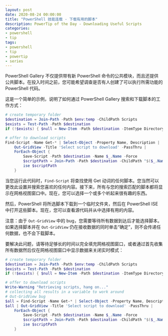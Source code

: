 ```yaml
---
layout: post
date: 2020-08-24 00:00:00
title: "PowerShell 技能连载 - 下载有用的脚本"
description: PowerTip of the Day - Downloading Useful Scripts
categories:
- powershell
- tip
tags:
- powershell
- tip
- powertip
- series
---
```

PowerShell Gallery 不仅提供带有新 PowerShell 命令的公共模块，而且还提供公共脚本。在投入时间之前，您可能希望调查是否有人创建了可以执行所需功能的 PowerShell 代码。

这是一个简单的示例，说明了如何通过 PowerShell Gallery 搜索和下载脚本的工作方式：

```powershell
# create temporary folder
$destination = Join-Path -Path $env:temp -ChildPath Scripts
$exists = Test-Path -Path $destination
if (!$exists) { $null = New-Item -Path $destination -ItemType Directory }

# offer to download scripts
Find-Script -Name Get-* | Select-Object -Property Name, Description |
    Out-GridView -Title 'Select script to download' -PassThru |
    ForEach-Object {
        Save-Script -Path $destination -Name $_.Name -Force
        $scriptPath = Join-Path -Path $destination -ChildPath "$($_.Name).ps1"
        ise $scriptPath
    }
```

当您运行此代码时，`Find-Script` 将查找使用 Get 动词的任何脚本。您当然可以更改此设置并搜索您喜欢的任何内容。接下来，所有与您的搜索匹配的脚本都将显示在网格视图窗口中。现在，您可以选择一个或多个听起来很有趣的东西。

然后，PowerShell 将所选脚本下载到一个临时文件夹，然后在 PowerShell ISE 中打开这些脚本。现在，您可以查看源代码并从中选择有用的内容。

注意：由于 `Out-GridView` 中的 bug，您需要等待所有数据到达后才能选择脚本。如果选择脚本并在 `Out-GridView` 仍在接收数据的同时单击“确定”，则不会传递任何数据，也不会下载脚本。

要解决此问题，请等待足够长的时间以完全填充网格视图窗口，或者通过首先收集所有数据然后仅在网格视图窗口中显示数据来关闭实时模式：

```powershell
# create temporary folder
$destination = Join-Path -Path $env:temp -ChildPath Scripts
$exists = Test-Path -Path $destination
if (!$exists) { $null = New-Item -Path $destination -ItemType Directory }

# offer to download scripts
Write-Warning "Retrieving scripts, hang on..."
# collecting all results in a variable to work around
# Out-GridView bug
$all = Find-Script -Name Get-* | Select-Object -Property Name, Description
$all | Out-GridView -Title 'Select script to download' -PassThru |
    ForEach-Object {
        Save-Script -Path $destination -Name $_.Name -Force
        $scriptPath = Join-Path -Path $destination -ChildPath "$($_.Name).ps1"
        ise $scriptPath
    }
```

<!--本文国际来源：[Downloading Useful Scripts](https://community.idera.com/database-tools/powershell/powertips/b/tips/posts/downloading-useful-scripts)-->

